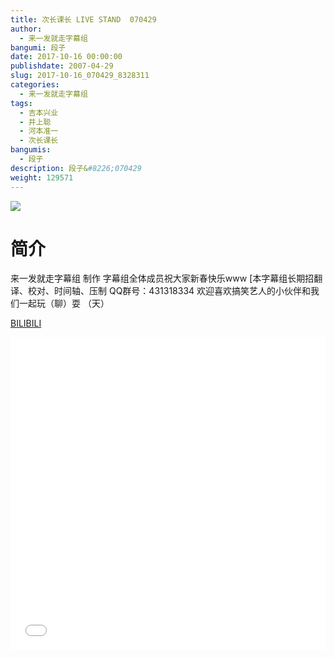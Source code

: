 ```yaml
---
title: 次长课长 LIVE STAND  070429
author: 
  - 来一发就走字幕组
bangumi: 段子
date: 2017-10-16 00:00:00
publishdate: 2007-04-29
slug: 2017-10-16_070429_8328311
categories: 
  - 来一发就走字幕组
tags: 
  - 吉本兴业
  - 井上聪
  - 河本准一
  - 次长课长
bangumis: 
  - 段子
description: 段子&#8226;070429
weight: 129571
---
```


![](https://i.imgur.com/s4G0zE3.jpg)

# 简介  
来一发就走字幕组 制作 字幕组全体成员祝大家新春快乐www [本字幕组长期招翻译、校对、时间轴、压制   QQ群号：431318334 欢迎喜欢搞笑艺人的小伙伴和我们一起玩（聊）耍 （天）

  [BILIBILI](https://www.bilibili.com/video/av8328311/)


<div class="vcontainer">  <iframe class='video' src="//www.bilibili.com/html/html5player.html?cid=13705671&aid=8328311" width="100%" height="500" frameborder="0" allowfullscreen="allowfullscreen"></iframe></div>
